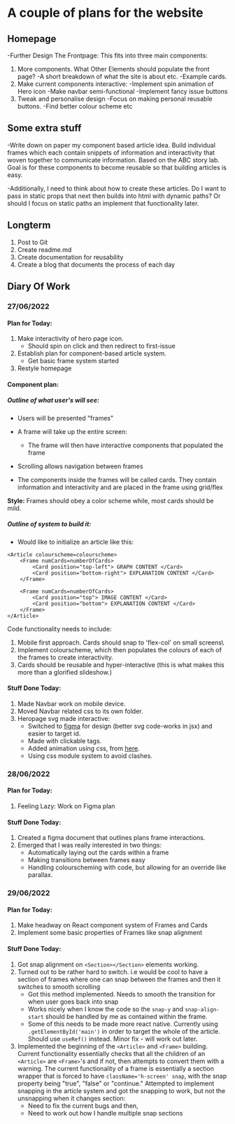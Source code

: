 # A couple of plans for the website

## Homepage
-Further Design The Frontpage:
This fits into three main components:
1. More components. What Other Elements should populate the front page?
	-A short breakdown of what the site is about etc.
	-Example cards.
2. Make current components interactive:
	-Implement spin animation of Hero icon
	-Make navbar semi-functional
	-Implement fancy issue buttons
3. Tweak and personalise design
	-Focus on making personal reusable buttons.
	-Find better colour scheme etc

## Some extra stuff
-Write down on paper my component based article idea. Build individual frames which each contain snippets of information and interactivity that woven together to
communicate information. Based on the ABC story lab. Goal is for these components to become reusable so that building articles is easy.

-Additionally, I need to think about how to create these articles. Do I want to pass in static props that next then builds into html with dynamic paths? Or should I focus on static paths
an implement that functionality later.

## Longterm
1. Post to Git
2. Create readme.md
3. Create documentation for reusability
4. Create a blog that documents the process of each day

## Diary Of Work

### 27/06/2022

#### Plan for Today:
1. Make interactivity of hero page icon.
    - Should spin on click and then redirect to first-issue
2. Establish plan for component-based article system.
    - Get basic frame system started
3. Restyle homepage

#### Component plan:
##### Outline of what user's will see:
- Users will be presented "frames"
- A frame will take up the entire screen:
	-  The frame will then have interactive components that populated the frame
- Scrolling allows navigation between frames

- The components inside the frames will be called cards. They contain information and interactivity and are placed in the frame using grid/flex

**Style:**
Frames should obey a color scheme while, most cards should be mild.

##### Outline of system to build it:
- Would like to initialize an article like this:

```
<Article colourscheme=colourscheme> 
	<Frame numCards=numberOfCards>
		<Card position="top-left"> GRAPH CONTENT </Card>
		<Card position="bottom-right"> EXPLANATION CONTENT </Card>
	</Frame>
	
	<Frame numCards=numberOfCards>
		<Card position="top"> IMAGE CONTENT </Card>
		<Card position="bottom"> EXPLANATION CONTENT </Card>
	</Frame>
</Article>
```
Code functionality needs to include:
1. Mobile first approach. Cards should snap to 'flex-col' on small screens\
2. Implement colourscheme, which then populates the colours of each of the frames to create interactivity.
3. Cards should be reusable and hyper-interactive (this is what makes this more than a glorified slideshow.)


#### Stuff Done Today:
1. Made Navbar work on mobile device.
2. Moved Navbar related css to its own folder.
3. Heropage svg made interactive:
	- Switched to [figma](https://www.figma.com/) for design (better svg code-works in jsx) and easier to target id.
	- Made with clickable <a> tags.
	- Added animation using css, from [here](https://www.youtube.com/watch?v=UTHgr6NLeEw&ab_channel=Fireship). 
	- Using css module system to avoid clashes.

### 28/06/2022

#### Plan for Today:
1. Feeling Lazy: Work on Figma plan

#### Stuff Done Today:
1. Created a figma document that outlines plans frame interactions.
2. Emerged that I was really interested in two things:
	- Automatically laying out the cards within a frame
	- Making transitions between frames easy
	- Handling colourscheming with code, but allowing for an override like parallax.

### 29/06/2022

#### Plan for Today:
1. Make headway on React component system of Frames and Cards
2. Implement some basic properties of Frames like snap alignment
#### Stuff Done Today:
1. Got snap alignment on `<Section></Section>` elements working.
2. Turned out to be rather hard to switch. i.e would be cool to have a section of frames where one can snap between the frames and then it switches to smooth scrolling
	- Got this method implemented. Needs to smooth the transition for when user goes back into snap
	- Works nicely when I know the code so the `snap-y` and `snap-align-start` should be handled by me as contained within the frame.
	- Some of this needs to be made more react native. Currently using `.getElementById('main')` in order to target the whole of the article. Should use `useRef()` instead. Minor fix - will work out later.
3. Implemented the beginning of the `<Article>` and `<Frame>` building. Current functionality essentially checks that all the children of an `<Article>`  are `<Frame>`'s and if not, then attempts to convert them with a warning. The current functionality of a frame is essentially a section wrapper that is forced to have `className='h-screen' snap`, with the snap property being "true", "false" or "continue." Attempted to implement snapping in the article system and got the snapping to work, but not the unsnapping when it changes section:
	- Need to fix the current bugs and then,
	- Need to work out how I handle multiple snap sections 
